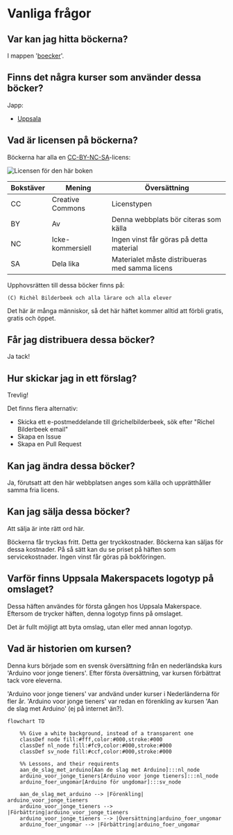 # Vanliga frågor

## Var kan jag hitta böckerna?

I mappen '[boecker](boecker/README.md)'.

## Finns det några kurser som använder dessa böcker?

Japp:

* [Uppsala](https://github.com/richelbilderbeek/arduinokurs)

## Vad är licensen på böckerna?

Böckerna har alla en [CC-BY-NC-SA](https://sv.wikipedia.org/wiki/Creative_Commons#Licenser)-licens:

![Licensen för den här boken](pics/CC-BY-NC-SA.png)

Bokstäver|Mening          |Översättning
---------|----------------|-----------------------------------------------
CC       |Creative Commons|Licenstypen
BY       |Av              |Denna webbplats bör citeras som källa
NC       |Icke-kommersiell|Ingen vinst får göras på detta material
SA       |Dela lika       |Materialet måste distribueras med samma licens

Upphovsrätten till dessa böcker finns på:

```
(C) Richèl Bilderbeek och alla lärare och alla elever
```

Det här är många människor, så det här häftet kommer alltid att förbli gratis, gratis och öppet.

## Får jag distribuera dessa böcker?

Ja tack!

## Hur skickar jag in ett förslag?

Trevlig!

Det finns flera alternativ:

* Skicka ett e-postmeddelande till @richelbilderbeek, sök efter "Richel Bilderbeek email"
* Skapa en Issue
* Skapa en Pull Request

## Kan jag ändra dessa böcker?

Ja, förutsatt att den här webbplatsen anges som källa
och upprätthåller samma fria licens.

## Kan jag sälja dessa böcker?

Att sälja är inte rätt ord här.

Böckerna får tryckas fritt.
Detta ger tryckkostnader.
Böckerna kan säljas för dessa kostnader.
På så sätt kan du se priset på häften som servicekostnader.
Ingen vinst får göras på bokföringen.

## Varför finns Uppsala Makerspacets logotyp på omslaget?

Dessa häften användes för första gången
hos Uppsala Makerspace. Eftersom de trycker häften,
denna logotyp finns på omslaget.

Det är fullt möjligt att byta omslag, utan eller med annan logotyp.

## Vad är historien om kursen?

Denna kurs började som en svensk översättning från en nederländska
kurs 'Arduino voor jonge tieners'. Efter första översättning,
var kursen förbättrat tack vore eleverna.

'Arduino voor jonge tieners' var andvänd under kurser i Nederländerna
för fler år. 'Arduino voor jonge tieners' var redan en
förenkling av kursen 'Aan de slag met Arduino' (ej på internet än?).

```mermaid
flowchart TD

    %% Give a white background, instead of a transparent one
    classDef node fill:#fff,color:#000,stroke:#000
    classDef nl_node fill:#fc9,color:#000,stroke:#000
    classDef sv_node fill:#ccf,color:#000,stroke:#000

    %% Lessons, and their requirents
    aan_de_slag_met_arduino[Aan de slag met Arduino]:::nl_node
    arduino_voor_jonge_tieners[Arduino voor jonge tieners]:::nl_node
    arduino_foer_ungomar[Arduino för ungdomar]:::sv_node

    aan_de_slag_met_arduino --> |Förenkling| arduino_voor_jonge_tieners
    arduino_voor_jonge_tieners --> |Förbättring|arduino_voor_jonge_tieners
    arduino_voor_jonge_tieners --> |Översättning|arduino_foer_ungomar
    arduino_foer_ungomar --> |Förbättring|arduino_foer_ungomar
```

